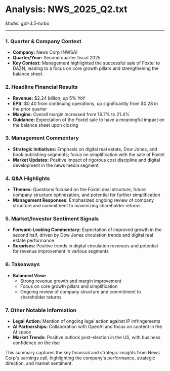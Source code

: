 # Analysis: NWS_2025_Q2.txt

*Model: gpt-3.5-turbo*

---

### 1. Quarter & Company Context
- **Company:** News Corp (NWSA)
- **Quarter/Year:** Second quarter fiscal 2025
- **Key Context:** Management highlighted the successful sale of Foxtel to DAZN, leading to a focus on core growth pillars and strengthening the balance sheet.

### 2. Headline Financial Results
- **Revenue:** $2.24 billion, up 5% YoY
- **EPS:** $0.40 from continuing operations, up significantly from $0.28 in the prior quarter
- **Margins:** Overall margin increased from 18.7% to 21.4%
- **Guidance:** Expectation of the Foxtel sale to have a meaningful impact on the balance sheet upon closing

### 3. Management Commentary
- **Strategic Initiatives:** Emphasis on digital real estate, Dow Jones, and book publishing segments; focus on simplification with the sale of Foxtel
- **Market Updates:** Positive impact of rigorous cost discipline and digital development in the news media segment

### 4. Q&A Highlights
- **Themes:** Questions focused on the Foxtel deal structure, future company structure optimization, and potential for further simplification
- **Management Responses:** Emphasized ongoing review of company structure and commitment to maximizing shareholder returns

### 5. Market/Investor Sentiment Signals
- **Forward-Looking Commentary:** Expectation of improved growth in the second half, driven by Dow Jones circulation trends and digital real estate performance
- **Surprises:** Positive trends in digital circulation revenues and potential for revenue improvement in various segments

### 6. Takeaways
- **Balanced View:** 
  - Strong revenue growth and margin improvement
  - Focus on core growth pillars and simplification
  - Ongoing review of company structure and commitment to shareholder returns

### 7. Other Notable Information
- **Legal Action:** Mention of ongoing legal action against IP infringements
- **AI Partnerships:** Collaboration with OpenAI and focus on content in the AI space
- **Market Trends:** Positive outlook post-election in the US, with business confidence on the rise

This summary captures the key financial and strategic insights from News Corp's earnings call, highlighting the company's performance, strategic direction, and market sentiment.